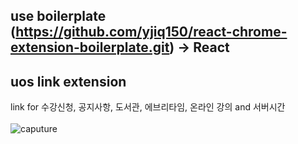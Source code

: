 ## use boilerplate (https://github.com/yjiq150/react-chrome-extension-boilerplate.git) -> React
## uos link extension
link for 수강신청, 공지사항, 도서관, 에브리타임, 온라인 강의 and 서버시간<br><br>
![caputure](https://user-images.githubusercontent.com/47601603/154621263-e9e779ba-2274-491f-9c73-946162660659.PNG)


